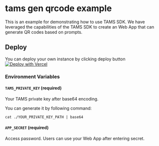 # tams gen qrcode example

This is an example for demonstrating how to use TAMS SDK. We have leveraged the capabilities of the TAMS SDK to create an Web App that can generate QR codes based on prompts.

## Deploy

You can deploy your own instance by clicking deploy button [![Deploy with Vercel](https://vercel.com/button)](https://vercel.com/new/clone?repository-url=https%3A%2F%2Fgithub.com%2Fvercel%2Fnext.js%2Ftree%2Fcanary%2Fexamples%2Fhello-world)

### Environment Variables

#### `TAMS_PRIVATE_KEY` (required)

Your TAMS private key after base64 encoding.

You can generate it by following command:

```
cat ./YOUR_PRIVATE_KEY_PATH | base64
```

#### `APP_SECRET` (required)

Access password. Users can use your Web App after entering secret.
